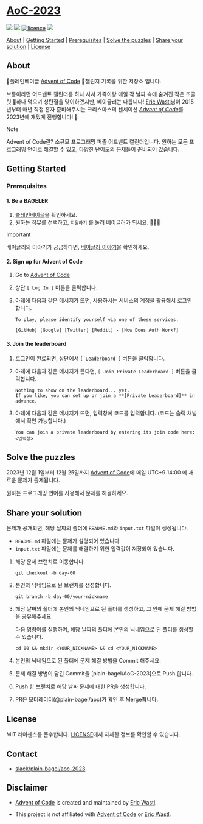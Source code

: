 # [AoC-2023][aoc-2023]

[//]: # (배너 이미지 추가하기)

[![](https://img.shields.io/badge/Advent%20of%20Code-000000?style=for-the-badge&logo=adventofcode&logoColor=white&)][aoc-official] [![](https://img.shields.io/badge/Plain%20Bagel-FFA500?style=for-the-badge&logo=plainbagel&logoColor=white)][pbagel-official] [![licence](https://img.shields.io/github/license/plain-bagel/AoC-2023?style=for-the-badge)](./LICENSE) [![](https://img.shields.io/badge/Slack-4A154B?style=for-the-badge&logo=slack&logoColor=white)](https://plainbagel.slack.com/archives/C067RSCDC78)

[About](#about) | [Getting Started](#getting-started) | [Prerequisites](#prerequisites) | [Solve the puzzles](#solve-the-puzzles) | [Share your solution](#share-your-solution) | [License](#license)

## About

🥯플레인베이글 [Advent of Code][aoc-official] 🎄챌린지 기록을 위한 저장소 입니다.

보통이라면 어드밴트 캘린더를 하나 사서 가족이랑 매일 각 날짜 속에 숨겨진 작은 초콜릿 🍫하나 먹으며 성탄절을 맞이하겠지만, 베이글러는 다릅니다! [Eric Wastl][eric-wastl]님이 2015년부터 매년 직접 혼자 준비해주시는 크리스마스의 센세이션 [*Advent of Code*][aoc-official]를 2023년에 재밌게 진행합니다! :tada:

> [!NOTE]
> Advent of Code란?
> 소규모 프로그래밍 퍼즐 어드밴트 캘린더입니다. 원하는 모든 프로그래밍 언어로 해결할 수 있고, 다양한 난이도의 문제들이 준비되어 있습니다. 

## Getting Started

### Prerequisites

#### 1. Be a BAGELER

1. [플레인베이글][pbagel-career]을 확인하세요.
2. 원하는 직무를 선택하고, `지원하기` 를 눌러 베이글러가 되세요. 🥯🧑‍🍳

> [!IMPORTANT]
> 베이글러의 이야기가 궁금하다면, [베이글러 이야기][pbagel-blog]을 확인하세요.

#### 2. Sign up for Advent of Code

1. Go to [Advent of Code][aoc-official]
2. 상단 `[ Log In ]` 버튼을 클릭합니다.
3. 아래에 다음과 같은 메시지가 뜨면, 사용하시는 서비스의 계정을 활용해서 로그인 합니다.

   ```text
   To play, please identify yourself via one of these services:
   
   [GitHub] [Google] [Twitter] [Reddit] - [How Does Auth Work?]
   ```

#### 3. Join the leaderboard

1. 로그인이 완료되면, 상단에서 `[ Leaderboard ]` 버튼을 클릭합니다.
2. 아래에 다음과 같은 메시지가 뜬다면, `[ Join Private Leaderboard ]` 버튼을 클릭합니다.

    ```text
    Nothing to show on the leaderboard... yet.
    If you like, you can set up or join a **[Private Leaderboard]** in advance.
    ```
3. 아래에 다음과 같은 메시지가 뜨면, 입력창에 코드를 입력합니다. (코드는 슬랙 채널에서 확인 가능합니다.)

    ```text
    You can join a private leaderboard by entering its join code here:
    <입력창>
    ```

## Solve the puzzles

2023년 12월 1일부터 12월 25일까지 [Advent of Code][aoc-official]에 매일 UTC+9 14:00 에 새로운 문제가 출제됩니다.

원하는 프로그래밍 언어를 사용해서 문제를 해결하세요.


## Share your solution

문제가 공개되면, 해당 날짜의 폴더에 `README.md`와 `input.txt` 파일이 생성됩니다.

* `README.md` 파일에는 문제가 설명되어 있습니다.
* `input.txt` 파일에는 문제를 해결하기 위한 입력값이 저장되어 있습니다.

1. 해당 문제 브랜치로 이동합니다. 

    ```shell
    git checkout -b day-00
    ```

2. 본인의 닉네임으로 된 브랜치를 생성합니다.
    
    ```shell
    git branch -b day-00/your-nickname
    ```

3. 해당 날짜의 폴더에 본인의 닉네임으로 된 폴더를 생성하고, 그 안에 문제 해결 방법을 공유해주세요.

    다음 명령어를 실행하여, 해당 날짜의 폴더에 본인의 닉네임으로 된 폴더를 생성할 수 있습니다. 

    ```shell
    cd 00 && mkdir <YOUR_NICKNAME> && cd <YOUR_NICKNAME>
    ```
   
4. 본인의 닉네임으로 된 폴더에 문제 해결 방법을 Commit 해주세요.
5. 문제 해결 방법이 담긴 Commit을 [plain-bagel/AoC-2023]으로 Push 합니다.
6. Push 한 브랜치로 해당 날짜 문제에 대한 PR을 생성합니다. 
7. PR은 모더레이터(@plain-bagel/aoc)가 확인 후 Merge합니다.

## License

MIT 라이센스를 준수합니다. [LICENSE](LICENSE)에서 자세한 정보를 확인할 수 있습니다.

## Contact

- [slack/plain-bagel/aoc-2023](https://plainbagel.slack.com/archives/C067RSCDC78)

## Disclaimer

- [Advent of Code][aoc-official] is created and maintained by [Eric Wastl][eric-wastl].

- This project is not affiliated with [Advent of Code][aoc-official] or [Eric Wastl][eric-wastl].


[aoc-2023]: https://github.com/plain-bagel/AoC-2023

[aoc-official]: https://adventofcode.com

[eric-wastl]: https://twitter.com/ericwastl

[pbagel-official]: https://pbagel.com

[pbagel-career]: https://pbagel.com/27040452

[pbagel-blog]: https://pbagel.com/27039550


